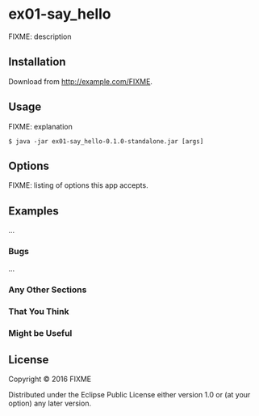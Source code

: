 # ex01-say_hello

FIXME: description

## Installation

Download from http://example.com/FIXME.

## Usage

FIXME: explanation

    $ java -jar ex01-say_hello-0.1.0-standalone.jar [args]

## Options

FIXME: listing of options this app accepts.

## Examples

...

### Bugs

...

### Any Other Sections
### That You Think
### Might be Useful

## License

Copyright © 2016 FIXME

Distributed under the Eclipse Public License either version 1.0 or (at
your option) any later version.
